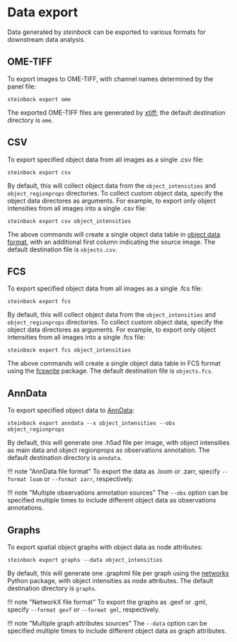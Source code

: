 # Data export

Data generated by *steinbock* can be exported to various formats for downstream data analysis.

## OME-TIFF

To export images to OME-TIFF, with channel names determined by the panel file:

    steinbock export ome

The exported OME-TIFF files are generated by [xtiff](https://github.com/BodenmillerGroup/xtiff); the default destination directory is `ome`.

## CSV

To export specified object data from all images as a single .csv file:

    steinbock export csv

By default, this will collect object data from the `object_intensities` and `object_regionprops` directories. To collect custom object data, specify the object data directores as arguments. For example, to export only object intensities from all images into a single .csv file:

    steinbock export csv object_intensities

The above commands will create a single object data table in [object data format](../specs/file-types.md#object-data), with an additional first column indicating the source image. The default destination file is `objects.csv`.

## FCS

To export specified object data from all images as a single .fcs file:

    steinbock export fcs

By default, this will collect object data from the `object_intensities` and `object_regionprops` directories. To collect custom object data, specify the object data directores as arguments. For example, to export only object intensities from all images into a single .fcs file:

    steinbock export fcs object_intensities

The above commands will create a single object data table in FCS format using the [fcswrite](https://github.com/ZELLMECHANIK-DRESDEN/fcswrite) package. The default destination file is `objects.fcs`.

## AnnData

To export specified object data to [AnnData](https://github.com/theislab/anndata):

    steinbock export anndata --x object_intensities --obs object_regionprops

By default, this will generate one .h5ad file per image, with object intensities as main data and object regionprops as observations annotation. The default destination directory is `anndata`.

!!! note "AnnData file format"
    To export the data as .loom or .zarr, specify `--format loom` or `--format zarr`, respectively.

!!! note "Multiple observations annotation sources"
    The `--obs` option can be specified multiple times to include different object data as observations annotations.

## Graphs

To export spatial object graphs with object data as node attributes:

    steinbock export graphs --data object_intensities

By default, this will generate one .graphml file per graph using the [networkx](https://networkx.org) Python package, with object intensities as node attributes. The default destination directory is `graphs`.

!!! note "NetworkX file format"
    To export the graphs as .gexf or .gml, specify `--format gexf` or `--format gml`, respectively.

!!! note "Multiple graph attributes sources"
    The `--data` option can be specified multiple times to include different object data as graph attributes.
